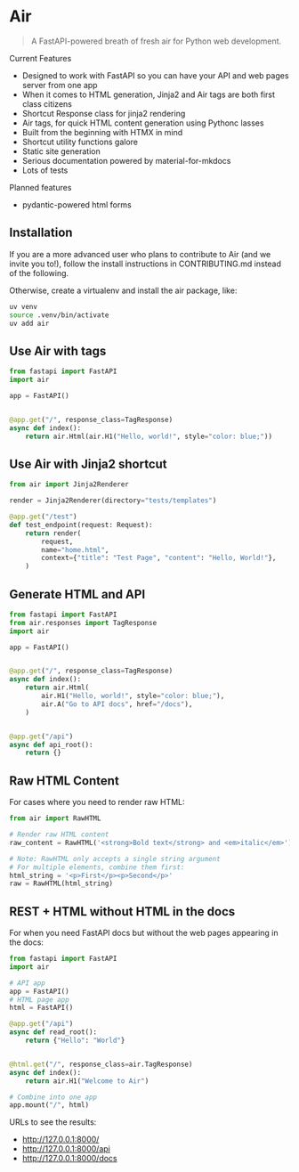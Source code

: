 # Air

> A FastAPI-powered breath of fresh air for Python web development.

Current Features 

- Designed to work with FastAPI so you can have your API and web pages server from one app
- When it comes to HTML generation, Jinja2 and Air tags are both first class citizens 
- ⁠Shortcut Response class for jinja2 rendering
- Air tags, for quick HTML content generation using Pythonc lasses
- Built from the beginning with ⁠HTMX in mind
- ⁠Shortcut utility functions galore
- Static site generation
- ⁠Serious documentation powered by material-for-mkdocs
- Lots of tests

Planned features

- ⁠pydantic-powered html forms


## Installation

If you are a more advanced user who plans to contribute to Air (and we invite you to!), follow the install instructions in CONTRIBUTING.md instead of the following.

Otherwise, create a virtualenv and install the air package, like:

```sh
uv venv
source .venv/bin/activate
uv add air
```

## Use Air with tags

```python
from fastapi import FastAPI
import air

app = FastAPI()


@app.get("/", response_class=TagResponse)
async def index():
    return air.Html(air.H1("Hello, world!", style="color: blue;"))
```

## Use Air with Jinja2 shortcut

```python
from air import Jinja2Renderer

render = Jinja2Renderer(directory="tests/templates")

@app.get("/test")
def test_endpoint(request: Request):
    return render(
        request,
        name="home.html",
        context={"title": "Test Page", "content": "Hello, World!"},
    )
```

## Generate HTML and API

```python
from fastapi import FastAPI
from air.responses import TagResponse
import air

app = FastAPI()


@app.get("/", response_class=TagResponse)
async def index():
    return air.Html(
        air.H1("Hello, world!", style="color: blue;"),
        air.A("Go to API docs", href="/docs"),
    )


@app.get("/api")
async def api_root():
    return {}
```

## Raw HTML Content

For cases where you need to render raw HTML:

```python
from air import RawHTML

# Render raw HTML content
raw_content = RawHTML('<strong>Bold text</strong> and <em>italic</em>')

# Note: RawHTML only accepts a single string argument
# For multiple elements, combine them first:
html_string = '<p>First</p><p>Second</p>'
raw = RawHTML(html_string)
```

## REST + HTML without HTML in the docs

For when you need FastAPI docs but without the web pages appearing in the docs:

```python
from fastapi import FastAPI
import air

# API app
app = FastAPI()
# HTML page app
html = FastAPI()

@app.get("/api")
async def read_root():
    return {"Hello": "World"}


@html.get("/", response_class=air.TagResponse)
async def index():
    return air.H1("Welcome to Air")

# Combine into one app
app.mount("/", html)
```

URLs to see the results:

- http://127.0.0.1:8000/
- http://127.0.0.1:8000/api
- http://127.0.0.1:8000/docs
